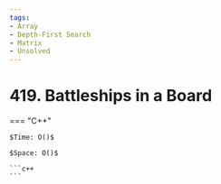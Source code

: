 ```yaml
---
tags:
- Array
- Depth-First Search
- Matrix
- Unsolved
---
```



# 419. Battleships in a Board

=== "C++"

    $Time: O()$

    $Space: O()$

    ```c++
    ```